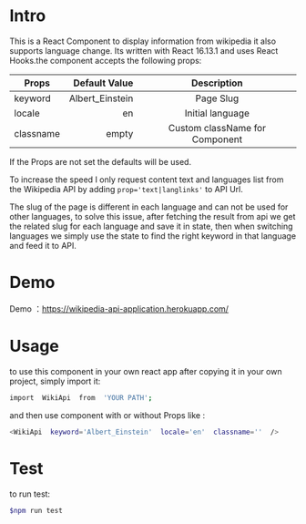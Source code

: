 # Intro

This is a React Component to display information from wikipedia it also supports language change.
Its written with React 16.13.1 and uses React Hooks.the component accepts the following props:

| Props     |   Default Value |          Description           |
| --------- | --------------: | :----------------------------: |
| keyword   | Albert_Einstein |           Page Slug            |
| locale    |              en |        Initial language        |
| classname |           empty | Custom className for Component |

If the Props are not set the defaults will be used.

To increase the speed I only request content text and languages list from the Wikipedia API by adding `prop='text|langlinks'` to API Url.

The slug of the page is different in each language and can not be used for other languages, to solve this issue, after fetching the result from api we get the related slug for each language and save it in state, then when switching languages we simply use the state to find the right keyword in that language and feed it to API.

# Demo

Demo ：<https://wikipedia-api-application.herokuapp.com/>

# Usage

to use this component in your own react app after copying it in your own project, simply import it:

```sh
import  WikiApi  from  'YOUR PATH';
```

and then use component with or without Props like :

```sh
<WikiApi  keyword='Albert_Einstein'  locale='en'  classname=''  />
```

# Test

to run test:

```sh
$npm run test
```
